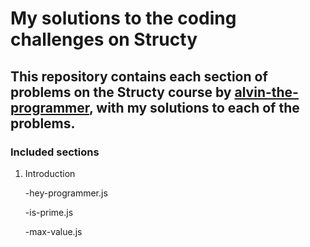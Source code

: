 # My solutions to the coding challenges on Structy

## This repository contains each section of problems on the Structy course by [alvin-the-programmer](https://github.com/alvin-the-programmer), with my solutions to each of the problems.

### Included sections

1. Introduction

   -hey-programmer.js

   -is-prime.js

   -max-value.js
